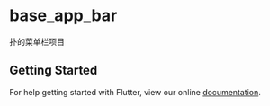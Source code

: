 # base_app_bar
扑的菜单栏项目

## Getting Started

For help getting started with Flutter, view our online
[documentation](https://flutter.io/).
